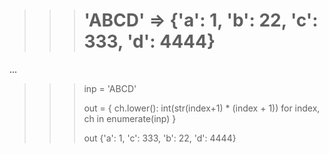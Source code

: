 >>> # 'ABCD' => {'a': 1, 'b': 22, 'c': 333, 'd': 4444}
...
>>> inp = 'ABCD'
>>>
>>> out = { ch.lower(): int(str(index+1) * (index + 1)) for index, ch in enumerate(inp) }
>>>
>>> out
{'a': 1, 'c': 333, 'b': 22, 'd': 4444}
>>>

